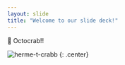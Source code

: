 ```yaml
---
layout: slide
title: "Welcome to our slide deck!"
---
```


🦀 Octocrab!!

![herme-t-crabb](https://octodex.github.com/images/herme-t-crabb.png)
{: .center}
